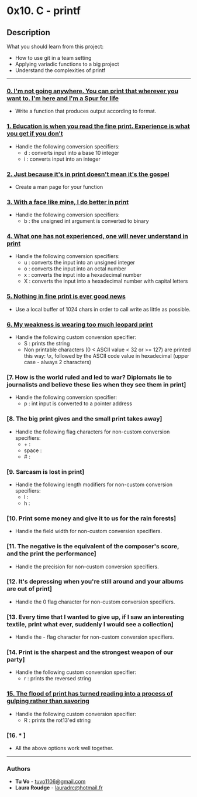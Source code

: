 # 0x10. C - printf

## Description
What you should learn from this project:

* How to use git in a team setting
* Applying variadic functions to a big project
* Understand the complexities of printf

---

### [0. I'm not going anywhere. You can print that wherever you want to. I'm here and I'm a Spur for life](./_printf.c)
* Write a function that produces output according to format.

### [1. Education is when you read the fine print. Experience is what you get if you don't](./print_nums.c)
* Handle the following conversion specifiers:
  - d : converts input into a base 10 integer
  - i : converts input into an integer

### [2. Just because it's in print doesn't mean it's the gospel](./man_3_printf)
* Create a man page for your function

### [3. With a face like mine, I do better in print](./print_bases.c)
* Handle the following conversion specifiers:
  - b : the unsigned int argument is converted to binary

### [4. What one has not experienced, one will never understand in print](./print_bases.c)
* Handle the following conversion specifiers:
  - u : converts the input into an unsigned integer
  - o : converts the input into an octal number
  - x : converts the input into a hexadecimal number
  - X : converts the input into a hexadecimal number with capital letters

### [5. Nothing in fine print is ever good news](./_putchar.c)
* Use a local buffer of 1024 chars in order to call write as little as possible.

### [6. My weakness is wearing too much leopard print](./bigS.c)
* Handle the following custom conversion specifier:
  - S : prints the string
  - Non printable characters (0 < ASCII value < 32 or >= 127) are printed this way: \x, followed by the ASCII code value in hexadecimal (upper case - always 2 characters)

### [7. How is the world ruled and led to war? Diplomats lie to journalists and believe these lies when they see them in print]
* Handle the following conversion specifier:
  - p : int input is converted to a pointer address

### [8. The big print gives and the small print takes away]
* Handle the following flag characters for non-custom conversion specifiers:
  - \+ :
  - space :
  - \# :

### [9. Sarcasm is lost in print]
* Handle the following length modifiers for non-custom conversion specifiers:
  - l :
  - h :

### [10. Print some money and give it to us for the rain forests]
* Handle the field width for non-custom conversion specifiers.

### [11. The negative is the equivalent of the composer's score, and the print the performance]
* Handle the precision for non-custom conversion specifiers.

### [12. It's depressing when you're still around and your albums are out of print]
* Handle the 0 flag character for non-custom conversion specifiers.

### [13. Every time that I wanted to give up, if I saw an interesting textile, print what ever, suddenly I would see a collection]
* Handle the - flag character for non-custom conversion specifiers.

### [14. Print is the sharpest and the strongest weapon of our party]
* Handle the following custom conversion specifier:
  - r : prints the reversed string

### [15. The flood of print has turned reading into a process of gulping rather than savoring](./rot13.c)
* Handle the following custom conversion specifier:
  - R : prints the rot13'ed string

### [16. * ]
* All the above options work well together.

---

### Authors
* **Tu Vo** - [tuvo1106@gmail.com](https://github.com/tuvo1106)
* **Laura Roudge** - [lauradrc@hotmail.fr](https://github.com/lroudge)
